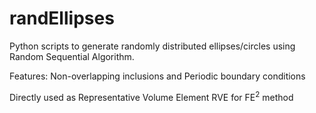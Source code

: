 # randEllipses
Python scripts to generate randomly distributed ellipses/circles using Random Sequential Algorithm. 

Features: Non-overlapping inclusions and Periodic boundary conditions 

Directly used as Representative Volume Element RVE for FE<sup>2</sup> method
